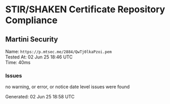 # STIR/SHAKEN Certificate Repository Compliance

## Martini Security

Name: `https://p.mtsec.me/2884/QwTj0lkaPzoi.pem`\
Tested At: 02 Jun 25 18:46 UTC\
Time: 40ms

### Issues

no warning, or error, or notice date level issues were found

Generated: 02 Jun 25 18:58 UTC